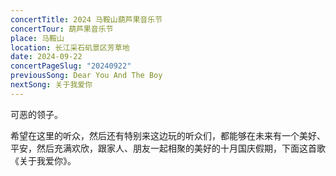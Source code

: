 ```yaml
---
concertTitle: 2024 马鞍山葫芦果音乐节
concertTour: 葫芦果音乐节
place: 马鞍山
location: 长江采石矶景区芳草地
date: 2024-09-22
concertPageSlug: "20240922"
previousSong: Dear You And The Boy
nextSong: 关于我爱你
---
```

可恶的领子。

希望在这里的听众，然后还有特别来这边玩的听众们，都能够在未来有一个美好、平安，然后充满欢欣，跟家人、朋友一起相聚的美好的十月国庆假期，下面这首歌《关于我爱你》。